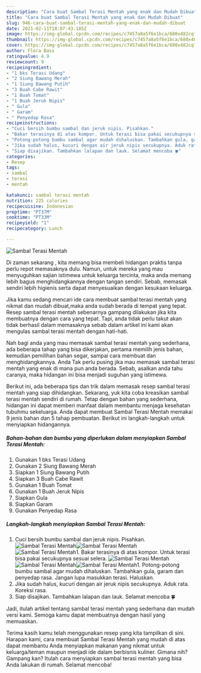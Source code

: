 ```yaml
---
description: "Cara buat Sambal Terasi Mentah yang enak dan Mudah Dibuat"
title: "Cara buat Sambal Terasi Mentah yang enak dan Mudah Dibuat"
slug: 946-cara-buat-sambal-terasi-mentah-yang-enak-dan-mudah-dibuat
date: 2021-02-11T18:07:43.185Z
image: https://img-global.cpcdn.com/recipes/c7457a8a5f6e1bca/680x482cq70/sambal-terasi-mentah-foto-resep-utama.jpg
thumbnail: https://img-global.cpcdn.com/recipes/c7457a8a5f6e1bca/680x482cq70/sambal-terasi-mentah-foto-resep-utama.jpg
cover: https://img-global.cpcdn.com/recipes/c7457a8a5f6e1bca/680x482cq70/sambal-terasi-mentah-foto-resep-utama.jpg
author: Flora Bass
ratingvalue: 4.9
reviewcount: 9
recipeingredient:
- "1 bks Terasi Udang"
- "2 Siung Bawang Merah"
- "1 Siung Bawang Putih"
- "3 Buah Cabe Rawit"
- "1 Buah Tomat"
- "1 Buah Jeruk Nipis"
- " Gula"
- " Garam"
- " Penyedap Rasa"
recipeinstructions:
- "Cuci bersih bumbu sambal dan jeruk nipis. Pisahkan."
- "Bakar terasinya di atas kompor. Untuk terasi bisa pakai secukupnya sesuai selera."
- "Potong-potong bumbu sambal agar mudah dihaluskan. Tambahkan gula, garam dan penyedap rasa. Jangan lupa masukkan terasi. Haluskan."
- "Jika sudah halus, kucuri dengan air jeruk nipis secukupnya. Aduk rata. Koreksi rasa."
- "Siap disajikan. Tambahkan lalapan dan lauk. Selamat mencoba 🍀"
categories:
- Resep
tags:
- sambal
- terasi
- mentah

katakunci: sambal terasi mentah 
nutrition: 225 calories
recipecuisine: Indonesian
preptime: "PT37M"
cooktime: "PT33M"
recipeyield: "1"
recipecategory: Lunch

---
```



![Sambal Terasi Mentah](https://img-global.cpcdn.com/recipes/c7457a8a5f6e1bca/680x482cq70/sambal-terasi-mentah-foto-resep-utama.jpg)

Di zaman  sekarang , kita memang bisa membeli hidangan praktis tanpa perlu repot memasaknya dulu. Namun, untuk mereka yang mau menyuguhkan sajian istimewa untuk keluarga tercinta, maka anda memang lebih bagus menghidangkannya dengan tangan sendiri. Sebab, memasak sendiri lebih higienis serta dapat menyesuaikan dengan kesukaan keluarga.

Jika kamu sedang mencari ide cara membuat sambal terasi mentah yang nikmat dan mudah dibuat,maka anda sudah berada di tempat yang tepat. Resep sambal terasi mentah  sebenarnya gampang dilakukan jika kita membuatnya dengan cara yang tepat. Tapi, anda tidak perlu takut akan tidak berhasil dalam memasaknya 
sebab dalam artikel ini kami akan mengulas sambal terasi mentah dengan hati-hati.  



Nah bagi anda yang mau memasak sambal terasi mentah yang sederhana, ada beberapa tahap yang bisa dikerjakan, pertama memilih jenis bahan, kemudian pemilihan bahan segar, sampai cara membuat dan menghidangkannya. Anda Tak perlu pusing jika mau memasak sambal terasi mentah yang enak di mana pun anda berada. Sebab, asalkan anda  tahu caranya, maka hidangan ini bisa menjadi suguhan yang istimewa.

Berikut ini, ada beberapa tips dan trik dalam memasak resep sambal terasi mentah yang siap dihidangkan. Sekarang, yuk kita coba kreasikan sambal terasi mentah sendiri di rumah. Tetap dengan bahan yang sederhana, hidangan ini dapat memberi manfaat dalam membantu menjaga kesehatan tubuhmu sekeluarga. Anda dapat membuat Sambal Terasi Mentah memakai 9 jenis bahan dan 5 tahap pembuatan. Berikut ini langkah-langkah untuk menyiapkan hidangannya.

<!--inarticleads1-->

##### Bahan-bahan dan bumbu yang diperlukan dalam menyiapkan Sambal Terasi Mentah:

1. Gunakan 1 bks Terasi Udang
1. Gunakan 2 Siung Bawang Merah
1. Siapkan 1 Siung Bawang Putih
1. Siapkan 3 Buah Cabe Rawit
1. Gunakan 1 Buah Tomat
1. Gunakan 1 Buah Jeruk Nipis
1. Siapkan  Gula
1. Siapkan  Garam
1. Gunakan  Penyedap Rasa




<!--inarticleads2-->

##### Langkah-langkah menyiapkan Sambal Terasi Mentah:

1. Cuci bersih bumbu sambal dan jeruk nipis. Pisahkan.
<img src="https://img-global.cpcdn.com/steps/d8a0079091f7079b/160x128cq70/sambal-terasi-mentah-langkah-memasak-1-foto.jpg" alt="Sambal Terasi Mentah"><img src="https://img-global.cpcdn.com/steps/e646fcaff96ff29c/160x128cq70/sambal-terasi-mentah-langkah-memasak-1-foto.jpg" alt="Sambal Terasi Mentah"><img src="https://img-global.cpcdn.com/steps/0781e43708a04ea7/160x128cq70/sambal-terasi-mentah-langkah-memasak-1-foto.jpg" alt="Sambal Terasi Mentah">1. Bakar terasinya di atas kompor. Untuk terasi bisa pakai secukupnya sesuai selera.
<img src="https://img-global.cpcdn.com/steps/810d3361364692a2/160x128cq70/sambal-terasi-mentah-langkah-memasak-2-foto.jpg" alt="Sambal Terasi Mentah"><img src="https://img-global.cpcdn.com/steps/4a1f90a229668929/160x128cq70/sambal-terasi-mentah-langkah-memasak-2-foto.jpg" alt="Sambal Terasi Mentah"><img src="https://img-global.cpcdn.com/steps/c8503f9800ab0068/160x128cq70/sambal-terasi-mentah-langkah-memasak-2-foto.jpg" alt="Sambal Terasi Mentah">1. Potong-potong bumbu sambal agar mudah dihaluskan. Tambahkan gula, garam dan penyedap rasa. Jangan lupa masukkan terasi. Haluskan.
1. Jika sudah halus, kucuri dengan air jeruk nipis secukupnya. Aduk rata. Koreksi rasa.
1. Siap disajikan. Tambahkan lalapan dan lauk. Selamat mencoba 🍀




Jadi, itulah artikel tentang  sambal terasi mentah  yang sederhana dan mudah versi kami. Semoga kamu dapat membuatnya dengan hasil yang memuaskan. 

Terima kasih kamu telah menggunakan resep yang kita tampilkan di sini. Harapan kami, cara membuat  Sambal Terasi Mentah yang mudah di atas dapat membantu Anda menyiapkan makanan yang nikmat untuk keluarga/teman maupun menjadi ide dalam berbisnis kuliner. Gimana nih? Gampang kan? Itulah cara menyiapkan sambal terasi mentah yang bisa Anda lakukan di rumah. Selamat mencoba!

